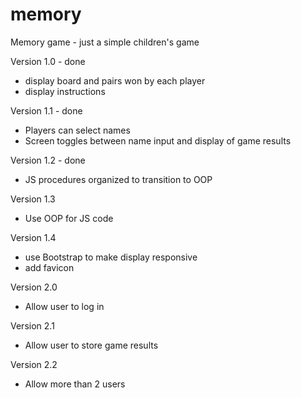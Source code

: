 # memory
Memory game - just a simple children's game

Version 1.0 - done
  * display board and pairs won by each player
  * display instructions

Version 1.1 - done
  * Players can select names
  * Screen toggles between name input and display of game results

Version 1.2 - done
  * JS procedures organized to transition to OOP

Version 1.3
  * Use OOP for JS code

Version 1.4
  * use Bootstrap to make display responsive
  * add favicon

Version 2.0
  * Allow user to log in

Version 2.1
  * Allow user to store game results
  
Version 2.2
  * Allow more than 2 users
  
